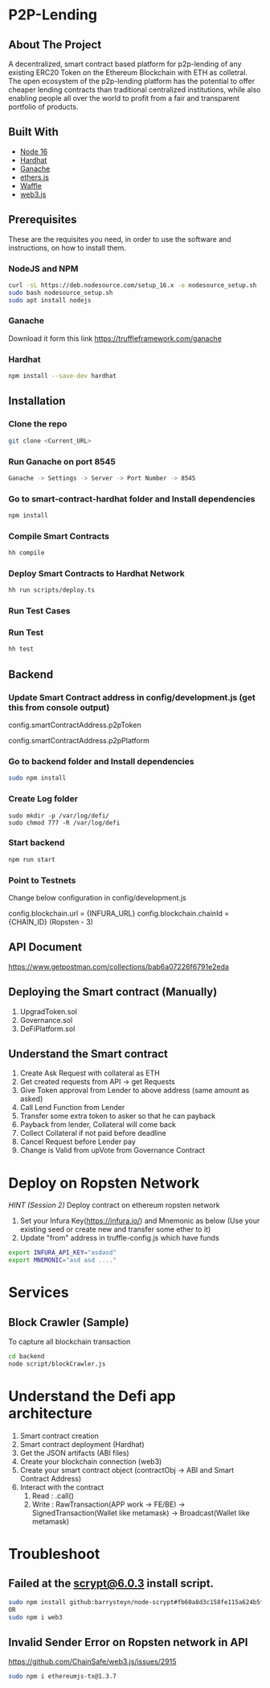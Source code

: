 
# P2P-Lending

## About The Project

A decentralized, smart contract based platform for p2p-lending of any existing ERC20 Token on the Ethereum Blockchain with ETH as colletral.
The open ecosystem of the p2p-lending platform has the potential to offer cheaper lending contracts than traditional centralized institutions, while also enabling people all over the world to profit from a fair and transparent portfolio of products.

## Built With

- [Node 16](https://nodejs.org/en/)
- [Hardhat](https://hardhat.org/getting-started/)
- [Ganache](https://www.trufflesuite.com/ganache)
- [ethers.js](https://docs.ethers.io/v5/)
- [Waffle](https://getwaffle.io/)
- [web3.js](https://web3js.readthedocs.io/en/1.0/getting-started.html)

## Prerequisites

These are the requisites you need, in order to use the software and instructions, on how to install them.

### NodeJS and NPM

```sh
curl -sL https://deb.nodesource.com/setup_16.x -o nodesource_setup.sh
sudo bash nodesource_setup.sh
sudo apt install nodejs
```
### Ganache

Download it form this link https://truffleframework.com/ganache
### Hardhat

```sh
npm install --save-dev hardhat
```

## Installation

### Clone the repo

```sh
git clone <Current_URL>
```

### Run Ganache on port 8545

```sh
Ganache -> Settings -> Server -> Port Number -> 8545
```

### Go to smart-contract-hardhat folder and Install dependencies

```sh
npm install
```

### Compile Smart Contracts

```sh
hh compile
```

### Deploy Smart Contracts to Hardhat Network

```sh
hh run scripts/deploy.ts
```

### Run Test Cases

### Run Test

```sh
hh test
```

## Backend

### Update Smart Contract address in config/development.js (get this from console output)

config.smartContractAddress.p2pToken

config.smartContractAddress.p2pPlatform

### Go to backend folder and Install dependencies

```sh
sudo npm install
```

### Create Log folder

```
sudo mkdir -p /var/log/defi/
sudo chmod 777 -R /var/log/defi
```

### Start backend

```sh
npm run start
```

### Point to Testnets

Change below configuration in config/development.js

config.blockchain.url = {INFURA_URL}
config.blockchain.chainId = {CHAIN_ID} (Ropsten - 3) 

## API Document

https://www.getpostman.com/collections/bab6a07226f6791e2eda

## Deploying the Smart contract (Manually)

1. UpgradToken.sol
3. Governance.sol
4. DeFiPlatform.sol

## Understand the Smart contract

1. Create Ask Request with collateral as ETH
2. Get created requests from API -> get Requests
3. Give Token approval from Lender to above address (same amount as asked)
4. Call Lend Function from Lender
5. Transfer some extra token to asker so that he can payback
6. Payback from lender, Collateral will come back
7. Collect Collateral if not paid before deadline
8. Cancel Request before Lender pay
9. Change is Valid from upVote from Governance Contract

# Deploy on Ropsten Network

*HINT (Session 2)* Deploy contract on ethereum ropsten network 

1. Set your Infura Key(https://infura.io/) and Mnemonic as below (Use your existing seed or create new and transfer some ether to it)
2. Update "from" address in truffle-config.js which have funds

```sh
export INFURA_API_KEY="asdasd"
export MNEMONIC="asd asd ...."
```

# Services

## Block Crawler (Sample)

To capture all blockchain transaction

```sh
cd backend
node script/blockCrawler.js
```

# Understand the Defi app architecture

1. Smart contract creation
2. Smart contract deployment (Hardhat)
3. Get the JSON artifacts (ABI files)
4. Create your blockchain connection (web3)
5. Create your smart contract object (contractObj -> ABI and Smart Contract Address)
6. Interact with the contract
	1. Read : .call() 
	2. Write : RawTransaction(APP work -> FE/BE) -> SignedTransaction(Wallet like metamask) -> Broadcast(Wallet like metamask)

# Troubleshoot

## Failed at the scrypt@6.0.3 install script.

```sh
sudo npm install github:barrysteyn/node-scrypt#fb60a8d3c158fe115a624b5ffa7480f3a24b03fb
OR
sudo npm i web3
```

## Invalid Sender Error on Ropsten network in API

https://github.com/ChainSafe/web3.js/issues/2915

```sh
sudo npm i ethereumjs-tx@1.3.7
```
